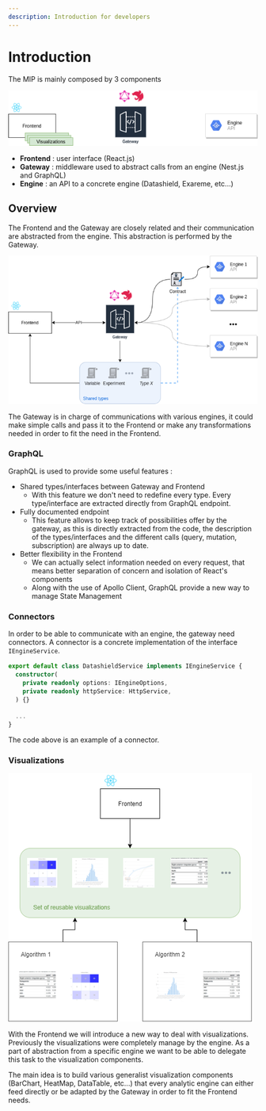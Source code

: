 ```yaml
---
description: Introduction for developers
---
```


# Introduction

The MIP is mainly composed by 3 components

![](../.gitbook/assets/components.drawio.png)

* **Frontend** : user interface (React.js)
* **Gateway** : middleware used to abstract calls from an engine (Nest.js and GraphQL)
* **Engine** : an API to a concrete engine (Datashield, Exareme, etc...)

## Overview

The Frontend and the Gateway are closely related and their communication are abstracted from the engine. This abstraction is performed by the Gateway.

![](../.gitbook/assets/overview.png)

The Gateway is in charge of communications with various engines, it could make simple calls and pass it to the Frontend or make any transformations needed in order to fit the need in the Frontend.

### GraphQL

GraphQL is used to provide some useful features :

* Shared types/interfaces between Gateway and Frontend
  * With this feature we don't need to redefine every type. Every type/interface are extracted directly from GraphQL endpoint.
* Fully documented endpoint
  * This feature allows to keep track of possibilities offer by the gateway, as this is directly extracted from the code, the description of the types/interfaces and the different calls (query, mutation, subscription) are always up to date.
* Better flexibility in the Frontend
  * We can actually select information needed on every request, that means better separation of concern and isolation of React's components
  * Along with the use of Apollo Client, GraphQL provide a new way to manage State Management

### Connectors

In order to be able to communicate with an engine, the gateway need connectors. A connector is a concrete implementation of the interface `IEngineService`.

```typescript
export default class DatashieldService implements IEngineService {
  constructor(
    private readonly options: IEngineOptions,
    private readonly httpService: HttpService,
  ) {}

  ...
}
```

The code above is an example of a connector.

### Visualizations

![](../.gitbook/assets/visualizations.png)

With the Frontend we will introduce a new way to deal with visualizations. Previously the visualizations were completely manage by the engine. As a part of abstraction from a specific engine we want to be able to delegate this task to the visualization components.

The main idea is to build various generalist visualization components (BarChart, HeatMap, DataTable, etc...) that every analytic engine can either feed directly or be adapted by the Gateway in order to fit the Frontend needs.
